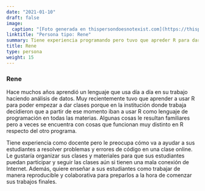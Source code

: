 ```yaml
---
date: "2021-01-10"
draft: false
image:
  caption: "[Foto generada en thispersondoesnotexist.com](https://thispersondoesnotexist.com/)"
linktitle: "Persona tipo: Rene"
summary: Tiene experiencia programando pero tuvo que apreder R para dar clases en materias de programación.
title: Rene
type: persona
weight: 15
---
```


### Rene

Hace muchos años aprendió un lenguaje que usa día a día en su trabajo haciendo análisis de datos. Muy recientemente tuvo que aprender a usar R para poder empezar a dar clases porque en la institución donde trabaja decidieron que a partir de ese momento iban a usar R como lenguaje de programación en todas las materias. Algunas cosas le resultan familiares pero a veces se encuentra con cosas que funcionan muy distinto en R respecto del otro programa.

Tiene experiencia como docente pero le preocupa cómo va a ayudar a sus estudiantes a resolver problemas y errores de código en una clase online. Le gustaría organizar sus clases y materiales para que sus estudiantes puedan participar y seguir las clases aún si tienen una mala conexión de Internet. Además, quiere enseñar a sus estudiantes como trabajar de manera reproducible y colaborativa para preparlos a la hora de comenzar sus trabajos finales.
